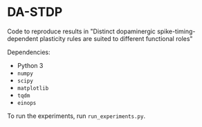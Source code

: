 # DA-STDP

Code to reproduce results in "Distinct dopaminergic spike-timing-dependent plasticity rules are suited to different functional roles"

Dependencies:
- Python 3
- `numpy`
- `scipy`
- `matplotlib`
- `tqdm`
- `einops`

To run the experiments, run `run_experiments.py`.
